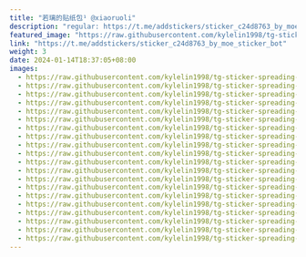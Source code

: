 ```yaml
---
title: "若璃的贴纸包¹ @xiaoruoli"
description: "regular: https://t.me/addstickers/sticker_c24d8763_by_moe_sticker_bot"
featured_image: "https://raw.githubusercontent.com/kylelin1998/tg-sticker-spreading-worldwide-images/main/img/8fef6c17-d78a-460d-960d-69f799384210.jpg"
link: "https://t.me/addstickers/sticker_c24d8763_by_moe_sticker_bot"
weight: 3
date: 2024-01-14T18:37:05+08:00
images:
  - https://raw.githubusercontent.com/kylelin1998/tg-sticker-spreading-worldwide-images/main/img/8fef6c17-d78a-460d-960d-69f799384210.jpg
  - https://raw.githubusercontent.com/kylelin1998/tg-sticker-spreading-worldwide-images/main/img/19c85b2d-2804-416c-a55f-10b8ec241f39.jpg
  - https://raw.githubusercontent.com/kylelin1998/tg-sticker-spreading-worldwide-images/main/img/f1eef1e5-bde3-47cf-883d-9d1b6fc3f817.jpg
  - https://raw.githubusercontent.com/kylelin1998/tg-sticker-spreading-worldwide-images/main/img/26f2da33-470e-48f7-8a93-f3d92b461e39.jpg
  - https://raw.githubusercontent.com/kylelin1998/tg-sticker-spreading-worldwide-images/main/img/c195525f-ae26-4cc4-a6a8-bf6f170c4a96.jpg
  - https://raw.githubusercontent.com/kylelin1998/tg-sticker-spreading-worldwide-images/main/img/33d43780-c616-4bdc-8f8a-fe88a5e27c90.jpg
  - https://raw.githubusercontent.com/kylelin1998/tg-sticker-spreading-worldwide-images/main/img/23b4fb3f-619e-4840-b9d9-90d6b475f60c.jpg
  - https://raw.githubusercontent.com/kylelin1998/tg-sticker-spreading-worldwide-images/main/img/929d25df-50d7-4d7a-956d-aebdd2a3971b.jpg
  - https://raw.githubusercontent.com/kylelin1998/tg-sticker-spreading-worldwide-images/main/img/210ef700-3539-4cd8-8115-e2bfef06285b.jpg
  - https://raw.githubusercontent.com/kylelin1998/tg-sticker-spreading-worldwide-images/main/img/227c4286-8203-412d-81cf-cc02a9848504.jpg
  - https://raw.githubusercontent.com/kylelin1998/tg-sticker-spreading-worldwide-images/main/img/b0dc5cf1-71bd-45a4-a709-2fd7fc63882d.jpg
  - https://raw.githubusercontent.com/kylelin1998/tg-sticker-spreading-worldwide-images/main/img/0fbcd8f2-5c89-44ea-b562-cb1527d039f0.jpg
  - https://raw.githubusercontent.com/kylelin1998/tg-sticker-spreading-worldwide-images/main/img/6daaf744-ae26-4f8c-8f0a-41fe61548d7c.jpg
  - https://raw.githubusercontent.com/kylelin1998/tg-sticker-spreading-worldwide-images/main/img/e99eeefd-6b77-4f1b-82d9-ce00b729bb2b.jpg
  - https://raw.githubusercontent.com/kylelin1998/tg-sticker-spreading-worldwide-images/main/img/2138227c-1dbd-4c2d-86da-f5b4bdd7a20b.jpg
  - https://raw.githubusercontent.com/kylelin1998/tg-sticker-spreading-worldwide-images/main/img/e8ecb426-2857-4c02-b4cd-0f6c3265e529.jpg
  - https://raw.githubusercontent.com/kylelin1998/tg-sticker-spreading-worldwide-images/main/img/9bea9ed4-66a6-4dad-8d81-df0cb8808530.jpg
  - https://raw.githubusercontent.com/kylelin1998/tg-sticker-spreading-worldwide-images/main/img/f9cda608-bbe6-42d2-a162-74010338f075.jpg
  - https://raw.githubusercontent.com/kylelin1998/tg-sticker-spreading-worldwide-images/main/img/dfb4ffd2-c2d5-41f0-866c-a6a94b273d5d.jpg
  - https://raw.githubusercontent.com/kylelin1998/tg-sticker-spreading-worldwide-images/main/img/46fd6731-7aca-4761-be58-c69b680c29d1.jpg
---
```

